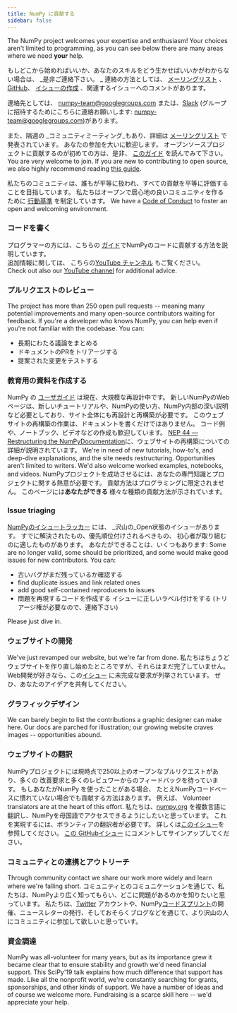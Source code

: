 ```yaml
---
title: NumPy に貢献する
sidebar: false
---
```


The NumPy project welcomes your expertise and enthusiasm!
Your choices aren't limited to programming, as you can
see below there are many areas where we need **your** help.

もしどこから始めればいいか、あなたのスキルをどう生かせばいいかがわからない場合は、 _是非ご連絡下さい。 _ 連絡の方法としては、 [メーリングリスト](https://mail.python.org/mailman/listinfo/numpy-discussion) 、 [GitHub](http://github.com/numpy/numpy)、 [イシューの作成](https://github.com/numpy/numpy/issues) 、関連するイシューへのコメントがあります。

連絡先としては、 numpy-team@googlegroups.com または、[Slack](https://numpy-team.slack.com) (グループに招待するためにこちらに連絡お願いします: numpy-team@googlegroups.com)があります。

また、隔週の _コミュニティミーティング_もあり、詳細は [メーリングリスト](https://mail.python.org/mailman/listinfo/numpy-discussion) で発表されています。 あなたの参加を大いに歓迎します。 オープンソースプロジェクトに貢献するのが初めての方は、是非、 [このガイド](https://opensource.guide/how-to-contribute/) を読んでみて下さい。
You are very welcome to join.
If you are new to contributing to open source, we also highly recommend reading
[this guide](https://opensource.guide/how-to-contribute/).

私たちのコミュニティは、誰もが平等に扱われ、すべての貢献を平等に評価することを目指しています。 私たちはオープンで居心地の良いコミュニティを作るために [行動基準](/ja/code-of-conduct) を制定しています。 We have a [Code of Conduct](/code-of-conduct) to foster an open
and welcoming environment.

### コードを書く

プログラマーの方には、こちらの [ガイド](https://numpy.org/devdocs/dev/index.html#development-process-summary)でNumPyのコードに貢献する方法を説明しています。 <br>追加情報に関しては、 こちらの[YouTube チャンネル](https://www.youtube.com/playlist?list=PLCK6zCrcN3GXBUUzDr9L4__LnXZVtaIzS) もご覧ください。 <br>Check out also our [YouTube channel](https://www.youtube.com/playlist?list=PLCK6zCrcN3GXBUUzDr9L4__LnXZVtaIzS) for additional advice.

### プルリクエストのレビュー

The project has more than 250 open pull requests -- meaning many potential
improvements and many open-source contributors waiting for feedback. If you're
a developer who knows NumPy, you can help even if you're not familiar with the
codebase. You can:

- 長期にわたる議論をまとめる
- ドキュメントのPRをトリアージする
- 提案された変更をテストする

### 教育用の資料を作成する

NumPy の [ユーザガイド](https://numpy.org/devdocs) は現在、大規模な再設計中です。 新しいNumPyのWebページは、新しいチュートリアルや、NumPyの使い方、NumPy内部の深い説明など必要としており、サイト全体にも再設計と再構築が必要です。 このウェブサイトの再構築の作業は、ドキュメントを書くだけではありません。 コード例や、ノートブック、ビデオなどの作成も歓迎しています。 [NEP 44 — Restructuring the NumPyDocumentation](https://numpy.org/neps/nep-0044-restructuring-numpy-docs.html)に、ウェブサイトの再構築についての詳細が説明されています。
We're in need of new tutorials, how-to's, and deep-dive explanations, and the
site needs restructuring. Opportunities aren't limited to writers. We'd also
welcome worked examples, notebooks, and videos. NumPyプロジェクトを成功させるには、あなたの専門知識とプロジェクトに関する熱意が必要です。 貢献方法はプログラミングに限定されません。 このページには**あなたができる** 様々な種類の貢献方法が示されています。

### Issue triaging

[NumPyのイシュートラッカー](https://github.com/numpy/numpy/issues) には、 _沢山の_Open状態のイシューがあります。 すでに解決されたもの、優先順位付けされるべきもの、 初心者が取り組むのに適したものがあります。  あなたができることは、いくつもあります: Some are no longer valid, some should be prioritized, and some
would make good issues for new contributors.  You can:

- 古いバグがまだ残っているか確認する
- find duplicate issues and link related ones
- add good self-contained reproducers to issues
- 問題を再現するコードを作成する イシューに正しいラベル付けをする (トリアージ権が必要なので、連絡下さい)

Please just dive in.

### ウェブサイトの開発

We've just revamped our website, but we're far from done. 私たちはちょうどウェブサイトを作り直し始めたところですが、それらはまだ完了していません。 Web開発が好きなら、この[イシュー](https://github.com/numpy/numpy.org/issues?q=is%3Aissue+is%3Aopen+label%3Adesign) に未完成な要求が列挙されています。 ぜひ、あなたのアイデアを共有してください。

### グラフィックデザイン

We can barely begin to list the contributions a graphic designer can make here.
Our docs are parched for illustration; our growing website craves images --
opportunities abound.

### ウェブサイトの翻訳

NumPyプロジェクトには現時点で250以上のオープンなプルリクエストがあり、多くの 改善要求と多くのレビュワーからのフィードバックを待っています。 もしあなたがNumPy を使ったことがある場合、 たとえNumPyコードベースに慣れていない場合でも貢献する方法はあります。 例えば、 Volunteer translators are at the heart
of this effort.  私たちは、[numpy.org](https://numpy.org) を複数言語に翻訳し、NumPyを母国語でアクセスできるようにしたいと思っています。 これを実現するには、ボランティアの翻訳者が必要です。  詳しくは[このイシュー](https://numpy.org/neps/nep-0028-website-redesign.html#translation-multilingual-i18n)を参照してください。 [この GitHubイシュー](https://github.com/numpy/numpy.org/issues/55) にコメントしてサインアップしてください。

### コミュニティとの連携とアウトリーチ

Through community contact we share our work more widely and learn where we're
falling short. コミュニティとのコミュニケーションを通じて、私たちは、NumPyより広く知ってもらい、どこに問題があるのかを知りたいと思っています。 私たちは、[Twitter](https://twitter.com/numpy_team) アカウントや、NumPy[コードスプリント](https://scisprints.github.io/)の開催、ニュースレターの発行、そしておそらくブログなどを通じて、より沢山の人にコミュニティに参加して欲しいと思っていす。

### 資金調達

NumPy was all-volunteer for many years, but as its importance grew it became
clear that to ensure stability and growth we'd need financial support. This
SciPy'19 talk explains how much
difference that support has made. Like all the nonprofit world, we're
constantly searching for grants, sponsorships, and other kinds of support. We
have a number of ideas and of course we welcome more. Fundraising is a scarce
skill here -- we'd appreciate your help.
